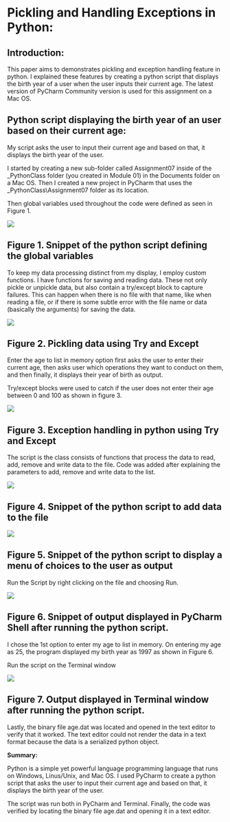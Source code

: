 # Pickling and Handling Exceptions in Python:

## Introduction: 
This paper aims to demonstrates pickling and exception handling feature in python. I explained these features by creating a python script that displays the birth year of a user when the user inputs their current age. The latest version of PyCharm Community version is used for this assignment on a Mac OS.

## Python script displaying the birth year of an user based on their current age:

My script asks the user to input their current age and based on that, it displays the birth year of the user.

I started by creating a new sub-folder called Assignment07 inside of the \_PythonClass folder (you created in Module 01) in the Documents folder on a Mac OS. Then I created a new project in PyCharm that uses the \_PythonClass\Assignment07 folder as its location.

Then global variables used throughout the code were defined as seen in Figure 1.

![](https://github.com/nikitadaharia/IntroToProg-Python-Mod07/blob/main/images/Picture1.png?raw=true)
## Figure 1. Snippet of the python script defining the global variables

To keep my data processing distinct from my display, I employ custom functions. I have functions for saving and reading data. These not only pickle or unpickle data, but also contain a try/except block to capture failures. This can happen when there is no file with that name, like when reading a file, or if there is some subtle error with the file name or data (basically the arguments) for saving the data.

![](https://github.com/nikitadaharia/IntroToProg-Python-Mod07/blob/main/images/Picture2.png?raw=true)

## Figure 2. Pickling data using Try and Except

Enter the age to list in memory option first asks the user to enter their current age, then asks user which operations they want to conduct on them, and then finally, it displays their year of birth as output.

Try/except blocks were used to catch if the user does not enter their age between 0 and 100 as shown in figure 3.

![](https://github.com/nikitadaharia/IntroToProg-Python-Mod07/blob/main/images/3.png?raw=true)

## Figure 3. Exception handling in python using Try and Except

The script is the class consists of functions that process the data to read, add, remove and write data to the file. Code was added after explaining the parameters to add, remove and write data to the list.

![](https://github.com/nikitadaharia/IntroToProg-Python-Mod07/blob/main/images/4.png?raw=true)

## Figure 4. Snippet of the python script to add data to the file

![](https://github.com/nikitadaharia/IntroToProg-Python-Mod07/blob/main/images/5.png?raw=true)

## Figure 5. Snippet of the python script to display a menu of choices to the user as output

Run the Script by right clicking on the file and choosing Run.

![](https://github.com/nikitadaharia/IntroToProg-Python-Mod07/blob/main/images/6.png?raw=true)

## Figure 6. Snippet of output displayed in PyCharm Shell after running the python script.

I chose the 1st option to enter my age to list in memory. On entering my age as 25, the program displayed my birth year as 1997 as shown in Figure 6.

Run the script on the Terminal window

![](https://github.com/nikitadaharia/IntroToProg-Python-Mod07/blob/main/images/7.png?raw=true)

## Figure 7. Output displayed in Terminal window after running the python script.

Lastly, the binary file age.dat was located and opened in the text editor to verify that it worked. The text editor could not render the data in a text format because the data is a serialized python object.

**Summary:**

Python is a simple yet powerful language programming language that runs on Windows, Linus/Unix, and Mac OS. I used PyCharm to create a python script that asks the user to input their current age and based on that, it displays the birth year of the user.

The script was run both in PyCharm and Terminal. Finally, the code was verified by locating the binary file age.dat and opening it in a text editor.
